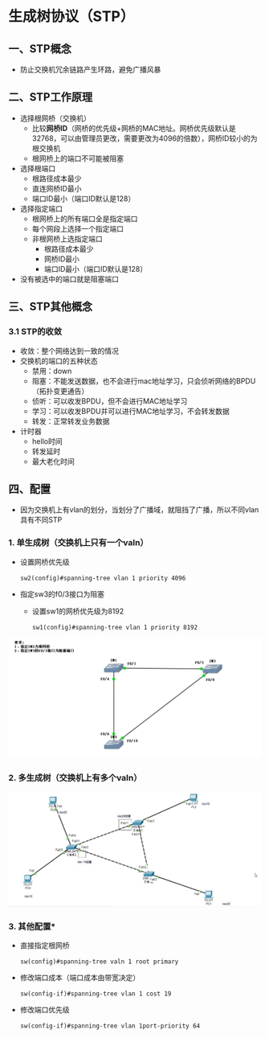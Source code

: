 # 生成树协议（STP）

## 一、STP概念

- 防止交换机冗余链路产生环路，避免广播风暴

## 二、STP工作原理

- 选择根网桥（交换机）
  - 比较**网桥ID**（网桥的优先级+网桥的MAC地址。网桥优先级默认是32768，可以由管理员更改，需要更改为4096的倍数），网桥ID较小的为根交换机
  - 根网桥上的端口不可能被阻塞
- 选择根端口
  - 根路径成本最少
  - 直连网桥ID最小
  - 端口ID最小（端口ID默认是128）
- 选择指定端口
  - 根网桥上的所有端口全是指定端口
  - 每个网段上选择一个指定端口
  - 非根网桥上选指定端口
    - 根路径成本最少
    - 网桥ID最小
    - 端口ID最小（端口ID默认是128）
- 没有被选中的端口就是阻塞端口

## 三、STP其他概念

### 3.1 STP的收敛

- 收敛：整个网络达到一致的情况
- 交换机的端口的五种状态
  - 禁用：down
  - 阻塞：不能发送数据，也不会进行mac地址学习，只会侦听网络的BPDU（拓扑变更通告）
  - 侦听：可以收发BPDU，但不会进行MAC地址学习
  - 学习：可以收发BPDU并可以进行MAC地址学习，不会转发数据
  - 转发：正常转发业务数据
- 计时器
  - hello时间
  - 转发延时
  - 最大老化时间

## 四、配置

- 因为交换机上有vlan的划分，当划分了广播域，就阻挡了广播，所以不同vlan具有不同STP

### 1. 单生成树（交换机上只有一个valn）

- 设置网桥优先级

  ```
  sw2(config)#spanning-tree vlan 1 priority 4096
  ```

- 指定sw3的f0/3接口为阻塞

  - 设置sw1的网桥优先级为8192

    ```
    sw1(config)#spanning-tree vlan 1 priority 8192
    ```

![image-20220618101703319](../../picture/0ba579c46e50460184cfd8d774235e31.png)

### 2. 多生成树（交换机上有多个valn）

![image-20220618103431973](../../picture/09955fb9cd4d45bc81d597efdcaacb81.png)

### 3. 其他配置*

- 直接指定根网桥

  ```
  sw(config)#spanning-tree valn 1 root primary
  ```

- 修改端口成本（端口成本由带宽决定）

  ```
  sw(config-if)#spanning-tree vlan 1 cost 19
  ```

- 修改端口优先级

  ```
  sw(config-if)#spanning-tree vlan 1port-priority 64
  ```

  